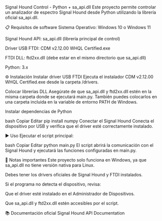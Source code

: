 Signal Hound Control - Python + sa_api.dll
Este proyecto permite controlar un analizador de espectro Signal Hound desde Python utilizando la librería oficial sa_api.dll.

📋 Requisitos de software
Sistema Operativo: Windows 10 o Windows 11

Signal Hound API: sa_api.dll (librería principal de control)

Driver USB FTDI: CDM v2.12.00 WHQL Certified.exe

FTDI DLL: ftd2xx.dll (debe estar en el mismo directorio que sa_api.dll)

Python: 3.x



⚙️ Instalación
Instalar driver USB FTDI
Ejecuta el instalador CDM v2.12.00 WHQL Certified.exe desde la carpeta /drivers.

Colocar librerías DLL
Asegúrate de que sa_api.dll y ftd2xx.dll estén en la misma carpeta donde se ejecutará main.py.
También puedes colocarlos en una carpeta incluida en la variable de entorno PATH de Windows.

Instalar dependencias de Python

bash
Copiar
Editar
pip install numpy
Conectar el Signal Hound
Conecta el dispositivo por USB y verifica que el driver esté correctamente instalado.

▶️ Uso
Ejecutar el script principal:

bash
Copiar
Editar
python main.py
El script abrirá la comunicación con el Signal Hound y ejecutará las funciones configuradas en main.py.

📌 Notas importantes
Este proyecto solo funciona en Windows, ya que sa_api.dll no tiene versión nativa para Linux.

Debes tener los drivers oficiales de Signal Hound y FTDI instalados.

Si el programa no detecta el dispositivo, revisa:

Que el driver esté instalado en el Administrador de Dispositivos.

Que sa_api.dll y ftd2xx.dll estén accesibles por el script.

📚 Documentación oficial
Signal Hound API Documentation

